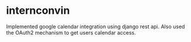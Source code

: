 # internconvin
 Implemented google calendar integration using django rest api. Also used the OAuth2 mechanism to get users calendar access.
